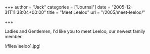 +++
author = "Jack"
categories = ["Journal"]
date = "2005-12-31T11:38:04+00:00"
title = "Meet Leeloo"
url = "/2005/meet-leeloo/"

+++

Ladies and Gentlemen, I'd like you to meet Leeloo, our newest family member. 

!/files/leeloo1.jpg!
